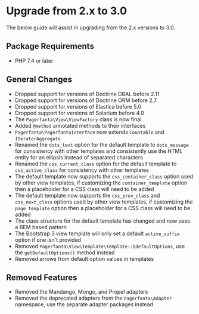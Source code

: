 # Upgrade from 2.x to 3.0

The below guide will assist in upgrading from the 2.x versions to 3.0.

## Package Requirements

- PHP 7.4 or later

## General Changes

- Dropped support for versions of Doctrine DBAL before 2.11
- Dropped support for versions of Doctrine ORM before 2.7
- Dropped support for versions of Elastica before 5.0
- Dropped support for versions of Solarium before 4.0
- The `Pagerfanta\View\ViewFactory` class is now final
- Added `@method` annotated methods to their interfaces
- `Pagerfanta\PagerfantaInterface` now extends `Countable` and `IteratorAggregate`
- Renamed the `dots_text` option for the default template to `dots_message` for consistency with other templates and consistently use the HTML entity for an ellipsis instead of separated characters
- Renamed the `css_current_class` option for the default template to `css_active_class` for consistency with other templates
- The default template now supports the `css_container_class` option used by other view templates, if customizing the `container_template` option then a placeholder for a CSS class will need to be added
- The default template now supports the `css_prev_class` and `css_next_class` options used by other view templates, if customizing the `page_template` option then a placeholder for a CSS class will need to be added
- The class structure for the default template has changed and now uses a BEM based pattern
- The Bootstrap 3 view template will only set a default `active_suffix` option if one isn't provided
- Removed `Pagerfanta\View\Template\Template::$defaultOptions`, use the `getDefaultOptions()` method instead
- Removed arrows from default option values in templates

## Removed Features

- Removed the Mandango, Mongo, and Propel adapters
- Removed the deprecated adapters from the `Pagerfanta\Adapter` namespace, use the separate adapter packages instead
